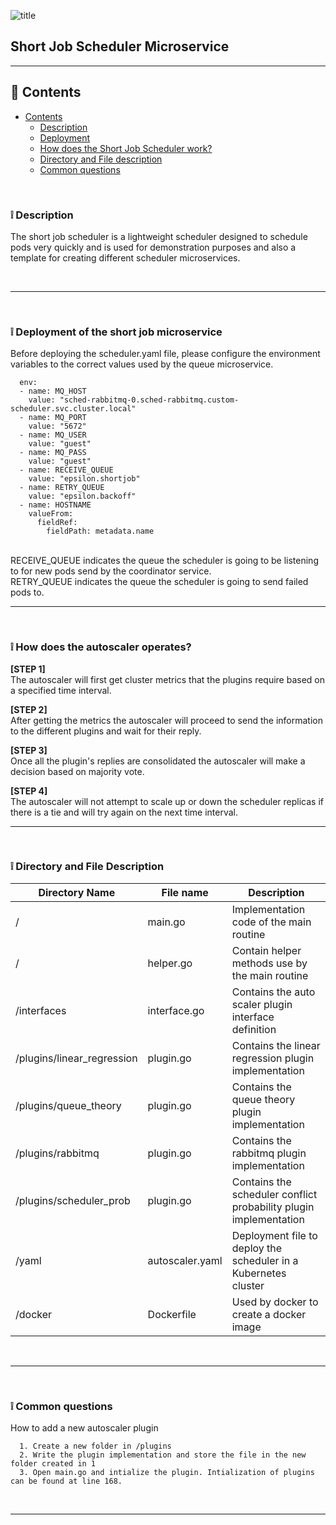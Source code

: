 ![title](https://alexneo.net/epsilon/sjsched.png "SJSched")
## Short Job Scheduler Microservice

---

## :page_facing_up: Contents
- [Contents](#contents)
  - [Description](#desc)
  - [Deployment](#deploy)
  - [How does the Short Job Scheduler work?](#algo)
  - [Directory and File description](#dir)
  - [Common questions](#qna)


<br>

<a name="desc"/></a> 
### :grey_exclamation: Description

The short job scheduler is a lightweight scheduler designed to schedule pods very quickly and is used for demonstration purposes and also a template for creating different scheduler microservices. 

<br>

---


<br>

<a name="deploy"/></a> 
### :grey_exclamation: Deployment of the short job microservice

Before deploying the scheduler.yaml file, please configure the environment variables to the correct values used by the queue microservice.

      env:
      - name: MQ_HOST
        value: "sched-rabbitmq-0.sched-rabbitmq.custom-scheduler.svc.cluster.local"
      - name: MQ_PORT
        value: "5672"
      - name: MQ_USER
        value: "guest"
      - name: MQ_PASS
        value: "guest"
      - name: RECEIVE_QUEUE
        value: "epsilon.shortjob"
      - name: RETRY_QUEUE
        value: "epsilon.backoff"
      - name: HOSTNAME
        valueFrom:
          fieldRef:
            fieldPath: metadata.name

<br>
RECEIVE_QUEUE indicates the queue the scheduler is going to be listening to for new pods send by the coordinator service.
<br>
RETRY_QUEUE indicates the queue the scheduler is going to send failed pods to.

---

<br>

<a name="work"/></a> 
### :grey_exclamation: How does the autoscaler operates?

**[STEP 1]**
<br>
The autoscaler will first get cluster metrics that the plugins require based on a specified time interval.

**[STEP 2]**
<br>
After getting the metrics the autoscaler will proceed to send the information to the different plugins and wait for their reply.

**[STEP 3]**
<br>
Once all the plugin's replies are consolidated the autoscaler will make a decision based on majority vote. 

**[STEP 4]**
<br>
The autoscaler will not attempt to scale up or down the scheduler replicas if there is a tie and will try again on the next time interval.
<br>

---

<br>

<a name="dir"/></a> 
### :grey_exclamation: Directory and File Description

| Directory Name             | File name       | Description                                                       |
|----------------------------|-----------------|-------------------------------------------------------------------|
| /                          | main.go         | Implementation code of the main routine                           |
| /                          | helper.go       | Contain helper methods use by the main routine                    |
| /interfaces                | interface.go    | Contains the auto scaler plugin interface definition              |
| /plugins/linear_regression | plugin.go       | Contains the linear regression plugin implementation              |
| /plugins/queue_theory      | plugin.go       | Contains the queue theory plugin implementation                   |
| /plugins/rabbitmq          | plugin.go       | Contains the rabbitmq plugin implementation                       |
| /plugins/scheduler_prob    | plugin.go       | Contains the scheduler conflict probability plugin implementation |
| /yaml                      | autoscaler.yaml | Deployment file to deploy the scheduler in a Kubernetes cluster   |
| /docker                    | Dockerfile      | Used by docker to create a docker image                           |

<br>

---

<br>

<a name="qna"/></a> 
### :grey_exclamation: Common questions

<dl>
  <dt>How to add a new autoscaler plugin</dt>
  
      1. Create a new folder in /plugins
      2. Write the plugin implementation and store the file in the new folder created in 1
      3. Open main.go and intialize the plugin. Intialization of plugins can be found at line 168. 

</dl>

<br>

---
